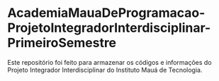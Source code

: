 # AcademiaMauaDeProgramacao-ProjetoIntegradorInterdisciplinar-PrimeiroSemestre
Este repositório foi feito para armazenar os códigos e informações do Projeto Integrador Interdisciplinar do Instituto Mauá de Tecnologia.
